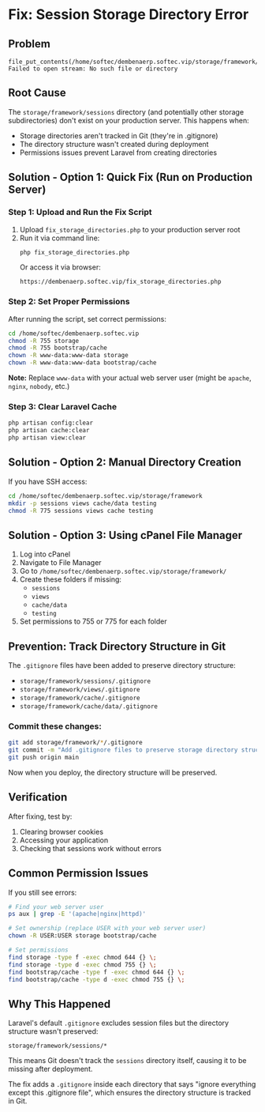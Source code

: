 # Fix: Session Storage Directory Error

## Problem
```
file_put_contents(/home/softec/dembenaerp.softec.vip/storage/framework/sessions/...): 
Failed to open stream: No such file or directory
```

## Root Cause
The `storage/framework/sessions` directory (and potentially other storage subdirectories) don't exist on your production server. This happens when:
- Storage directories aren't tracked in Git (they're in .gitignore)
- The directory structure wasn't created during deployment
- Permissions issues prevent Laravel from creating directories

## Solution - Option 1: Quick Fix (Run on Production Server)

### Step 1: Upload and Run the Fix Script
1. Upload `fix_storage_directories.php` to your production server root
2. Run it via command line:
   ```bash
   php fix_storage_directories.php
   ```
   Or access it via browser:
   ```
   https://dembenaerp.softec.vip/fix_storage_directories.php
   ```

### Step 2: Set Proper Permissions
After running the script, set correct permissions:
```bash
cd /home/softec/dembenaerp.softec.vip
chmod -R 755 storage
chmod -R 755 bootstrap/cache
chown -R www-data:www-data storage
chown -R www-data:www-data bootstrap/cache
```

**Note:** Replace `www-data` with your actual web server user (might be `apache`, `nginx`, `nobody`, etc.)

### Step 3: Clear Laravel Cache
```bash
php artisan config:clear
php artisan cache:clear
php artisan view:clear
```

## Solution - Option 2: Manual Directory Creation

If you have SSH access:
```bash
cd /home/softec/dembenaerp.softec.vip/storage/framework
mkdir -p sessions views cache/data testing
chmod -R 775 sessions views cache testing
```

## Solution - Option 3: Using cPanel File Manager

1. Log into cPanel
2. Navigate to File Manager
3. Go to `/home/softec/dembenaerp.softec.vip/storage/framework/`
4. Create these folders if missing:
   - `sessions`
   - `views`
   - `cache/data`
   - `testing`
5. Set permissions to 755 or 775 for each folder

## Prevention: Track Directory Structure in Git

The `.gitignore` files have been added to preserve directory structure:
- `storage/framework/sessions/.gitignore`
- `storage/framework/views/.gitignore`
- `storage/framework/cache/.gitignore`
- `storage/framework/cache/data/.gitignore`

### Commit these changes:
```bash
git add storage/framework/*/.gitignore
git commit -m "Add .gitignore files to preserve storage directory structure"
git push origin main
```

Now when you deploy, the directory structure will be preserved.

## Verification

After fixing, test by:
1. Clearing browser cookies
2. Accessing your application
3. Checking that sessions work without errors

## Common Permission Issues

If you still see errors:
```bash
# Find your web server user
ps aux | grep -E '(apache|nginx|httpd)'

# Set ownership (replace USER with your web server user)
chown -R USER:USER storage bootstrap/cache

# Set permissions
find storage -type f -exec chmod 644 {} \;
find storage -type d -exec chmod 755 {} \;
find bootstrap/cache -type f -exec chmod 644 {} \;
find bootstrap/cache -type d -exec chmod 755 {} \;
```

## Why This Happened

Laravel's default `.gitignore` excludes session files but the directory structure wasn't preserved:
```
storage/framework/sessions/*
```

This means Git doesn't track the `sessions` directory itself, causing it to be missing after deployment.

The fix adds a `.gitignore` inside each directory that says "ignore everything except this .gitignore file", which ensures the directory structure is tracked in Git.
